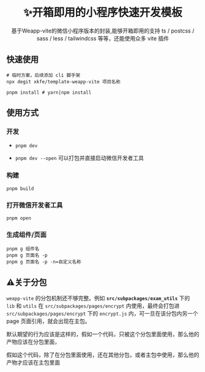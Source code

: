 <h1 align="center">✨开箱即用的小程序快速开发模板</h1>
<p align="center">基于Weapp-vite的微信小程序版本的封装,能够开箱即用的支持 ts / postcss / sass / less / tailwindcss 等等，还能使用众多 vite 插件</p>

## 快速使用

```shell
# 临时方案，后续添加 cli 脚手架
npx degit xkfe/template-weapp-vite 项目名称

pnpm install # yarn|npm install
```

## 使用方式

### 开发

- `pnpm dev`

- `pnpm dev --open` 可以打包并直接启动微信开发者工具

### 构建

`pnpm build`

### 打开微信开发者工具

`pnpm open`

### 生成组件/页面
```shell
pnpm g 组件名
pnpm g 页面名 -p
pnpm g 页面名 -p -n=自定义名称
```

## ⚠️关于分包
`weapp-vite` 的分包机制还不够完整。例如 **`src/subpackages/exam_utils`** 下的 `lib` 和 `utils` 在 `src/subpackages/pages/encrypt` 内使用，最终会打包进 `src/subpackages/pages/encrypt` 下的 `encrypt.js` 内，可一旦在该分包内另一个 page 页面引用，就会出现在主包。

默认期望的行为应该是这样的，假如一个代码，只被这个分包里面使用，那么他的产物应该在分包里面，

假如这个代码，除了在分包里面使用，还在其他分包，或者主包中使用，那么他的产物才应该在主包里面
